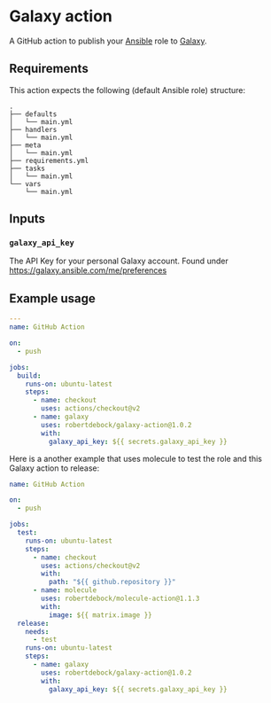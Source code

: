 # Galaxy action

A GitHub action to publish your [Ansible](https://www.ansible.com/) role to [Galaxy](https://galaxy.ansible.com/).

## Requirements

This action expects the following (default Ansible role) structure:
```
.
├── defaults
│   └── main.yml
├── handlers
│   └── main.yml
├── meta
│   └── main.yml
├── requirements.yml
├── tasks
│   └── main.yml
└── vars
    └── main.yml
```

## Inputs

### `galaxy_api_key`

The API Key for your personal Galaxy account. Found under https://galaxy.ansible.com/me/preferences

## Example usage

```yaml
---
name: GitHub Action

on:
  - push

jobs:
  build:
    runs-on: ubuntu-latest
    steps:
      - name: checkout
        uses: actions/checkout@v2
      - name: galaxy
        uses: robertdebock/galaxy-action@1.0.2
        with:
          galaxy_api_key: ${{ secrets.galaxy_api_key }}
```

Here is a another example that uses molecule to test the role and this Galaxy action to release:

```yaml
name: GitHub Action

on:
  - push

jobs:
  test:
    runs-on: ubuntu-latest
    steps:
      - name: checkout
        uses: actions/checkout@v2
        with:
          path: "${{ github.repository }}"
      - name: molecule
        uses: robertdebock/molecule-action@1.1.3
        with:
          image: ${{ matrix.image }}
  release:
    needs:
      - test
    runs-on: ubuntu-latest
    steps:
      - name: galaxy
        uses: robertdebock/galaxy-action@1.0.2
        with:
          galaxy_api_key: ${{ secrets.galaxy_api_key }}
```
